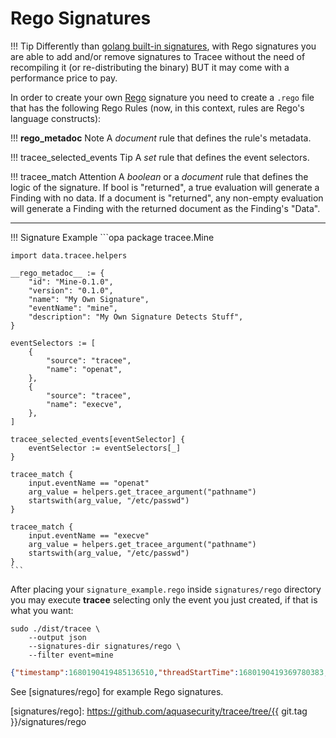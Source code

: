 # Rego Signatures

!!! Tip
    Differently than [golang built-in signatures](./golang.md), with Rego
    signatures you are able to add and/or remove signatures to Tracee without
    the need of recompiling it (or re-distributing the binary) BUT it may come
    with a performance price to pay.

In order to create your own [Rego] signature you need to create a `.rego`
file that has the following Rego Rules (now, in this context, rules are Rego's
language constructs):

!!! __rego_metadoc__ Note
    A *document* rule that defines the rule's metadata.

!!! tracee_selected_events Tip
    A *set* rule that defines the event selectors.

!!! tracee_match Attention
    A *boolean* or a *document* rule that defines the logic of the signature.
    If bool is "returned", a true evaluation will generate a Finding with no
    data. If a document is "returned", any non-empty evaluation will generate a
    Finding with the returned document as the Finding's "Data".

----

!!! Signature Example
    ```opa
    package tracee.Mine

    import data.tracee.helpers

    __rego_metadoc__ := {
        "id": "Mine-0.1.0",
        "version": "0.1.0",
        "name": "My Own Signature",
        "eventName": "mine",
        "description": "My Own Signature Detects Stuff",
    }

    eventSelectors := [
        {
            "source": "tracee",
            "name": "openat",
        },
        {
            "source": "tracee",
            "name": "execve",
        },
    ]

    tracee_selected_events[eventSelector] {
        eventSelector := eventSelectors[_]
    }

    tracee_match {
        input.eventName == "openat"
        arg_value = helpers.get_tracee_argument("pathname")
        startswith(arg_value, "/etc/passwd")
    }

    tracee_match {
        input.eventName == "execve"
        arg_value = helpers.get_tracee_argument("pathname")
        startswith(arg_value, "/etc/passwd")
    }
    ```

After placing your `signature_example.rego` inside `signatures/rego` directory you
may execute **tracee** selecting only the event you just created, if that is
what you want:

```console
sudo ./dist/tracee \
    --output json
    --signatures-dir signatures/rego \
    --filter event=mine
```

```json
{"timestamp":1680190419485136510,"threadStartTime":1680190419369780383,"processorId":4,"processId":320908,"cgroupId":16273,"threadId":320908,"parentProcessId":1635,"hostProcessId":320908,"hostThreadId":320908,"hostParentProcessId":1635,"userId":1000,"mountNamespace":4026531841,"pidNamespace":4026531836,"processName":"terminator","hostName":"hb","container":{},"kubernetes":{},"eventId":"6000","eventName":"mine","matchedPolicies":[""],"argsNum":0,"returnValue":10,"syscall":"","stackAddresses":null,"contextFlags":{"containerStarted":false,"isCompat":false},"args":[],"metadata":{"Version":"0.1.0","Description":"My Own Signature Detects Stuff","Tags":null,"Properties":{"signatureID":"Mine-0.1.0","signatureName":"My Own Signature"}}}
```

See [signatures/rego] for example Rego signatures.

[Rego]: https://www.openpolicyagent.org/docs/latest/#rego
[signatures/rego]: https://github.com/aquasecurity/tracee/tree/{{ git.tag }}/signatures/rego
